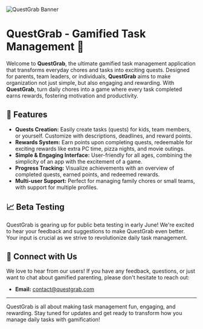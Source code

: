 ![QuestGrab Banner]([https://imgur.com/a/kDqPz7Z](https://i.imgur.com/FGDItsm.png))

# QuestGrab - Gamified Task Management 🚀

Welcome to **QuestGrab**, the ultimate gamified task management application that transforms everyday chores and tasks into exciting quests. Designed for parents, team leaders, or individuals, **QuestGrab** aims to make organization not just simple, but also engaging and rewarding. With **QuestGrab**, turn daily chores into a game where every task completed earns rewards, fostering motivation and productivity.

## 🌟 Features

- **Quests Creation:** Easily create tasks (quests) for kids, team members, or yourself. Customize with descriptions, deadlines, and reward points.
- **Rewards System:** Earn points upon completing quests, redeemable for exciting rewards like extra PC time, pizza nights, and movie outings.
- **Simple & Engaging Interface:** User-friendly for all ages, combining the simplicity of an app with the excitement of a game.
- **Progress Tracking:** Visualize achievements with an overview of completed quests, earned points, and redeemed rewards.
- **Multi-user Support:** Perfect for managing family chores or small teams, with support for multiple profiles.

## 📈 Beta Testing

QuestGrab is gearing up for public beta testing in early June! We're excited to hear your feedback and suggestions to make QuestGrab even better. Your input is crucial as we strive to revolutionize daily task management.

## 💌 Connect with Us

We love to hear from our users! If you have any feedback, questions, or just want to chat about gamified parenting, please don't hesitate to reach out:

- **Email:** [contact@questgrab.com](mailto:contact@questgrab.com)

---

QuestGrab is all about making task management fun, engaging, and rewarding. Stay tuned for updates and get ready to transform how you manage daily tasks with gamification!
